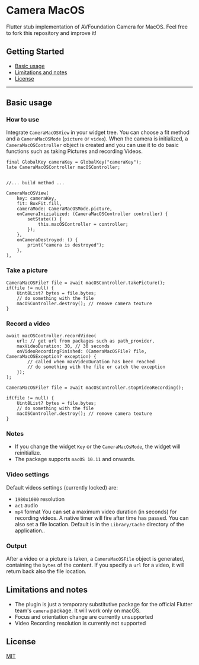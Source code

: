 # Camera MacOS

Flutter stub implementation of AVFoundation Camera for MacOS.
Feel free to fork this repository and improve it!

## Getting Started

- [Basic usage](#basic-usage)
- [Limitations and notes](#limitations-and-notes)
- [License](#license)

---

## Basic usage


### How to use ###
Integrate ```CameraMacOSView``` in your widget tree.
You can choose a fit method and a ```CameraMacOSMode``` (```picture``` or ```video```).
When the camera is initialized, a ```CameraMacOSController``` object is created and you can use it to do basic functions such as taking Pictures and recording Videos.

```
final GlobalKey cameraKey = GlobalKey("cameraKey");
late CameraMacOSController macOSController;


//... build method ...

CameraMacOSView(
    key: cameraKey,
    fit: BoxFit.fill,
    cameraMode: CameraMacOSMode.picture,
    onCameraInizialized: (CameraMacOSController controller) {
        setState(() {
            this.macOSController = controller;
        });
    },
    onCameraDestroyed: () {
        print("camera is destroyed");
    },
),
```
### Take a picture ###
```
CameraMacOSFile? file = await macOSController.takePicture();
if(file != null) {
    Uint8List? bytes = file.bytes;
    // do something with the file
    macOSController.destroy(); // remove camera texture
}

```
### Record a video ###

```
await macOSController.recordVideo(
    url: // get url from packages such as path_provider,
    maxVideoDuration: 30, // 30 seconds
    onVideoRecordingFinished: (CameraMacOSFile? file, CameraMacOSException? exception) {
        // called when maxVideoDuration has been reached
        // do something with the file or catch the exception
    });
);

CameraMacOSFile? file = await macOSController.stopVideoRecording();

if(file != null) {
    Uint8List? bytes = file.bytes;
    // do something with the file
    macOSController.destroy(); // remove camera texture
}

```
### Notes ###
- If you change the widget ```Key``` or the ```CameraMacOsMode```, the widget will reinitialize.
- The package supports ```macOS 10.11``` and onwards.

### Video settings ###

Default videos settings (currently locked) are:
- ```1980x1080``` resolution
- ```ac1``` audio
- ```mp4``` format
You can set a maximum video duration (in seconds) for recording videos. A native timer will fire after time has passed.
You can also set a file location. Default is in the ```Library/Cache``` directory of the application..

### Output ###
After a video or a picture is taken, a ```CameraMacOSFile``` object is generated, containing the ```bytes``` of the content. If you specify a ```url``` for a video, it will return back also the file location.

## Limitations and notes

- The plugin is just a temporary substitutive package for the official Flutter team's ```camera``` package. It will work only on macOS.
- Focus and orientation change are currently unsupported
- Video Recording resolution is currently not supported

## License

[MIT](https://github.com/riccardo-lomazzi/webview_macos/blob/main/LICENSE)

